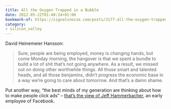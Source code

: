 ```yaml
---
title: All the Oxygen Trapped in a Bubble
date: 2012-05-22T01:49:24+01:00
bookmark-of: https://signalvnoise.com/posts/3177-all-the-oxygen-trapped-in-a-bubble
category:
- silicon_valley
---
```

David Heinemeier Hansson:

> Sure, people are being employed, money is changing hands, but come Monday morning, the hangover is that we spent a bundle to build a lot of shit that’s not going anywhere. As a result, we missed out on doing other worthwhile things. All those smart and talented heads, and all those benjamins, didn’t progress the economic base in a way we’re going to care about tomorrow. And that’s a damn shame.

Put another way, “the best minds of my generation are thinking about how to make people click ads” – [that’s the view of Jeff Hammerbacher][1], an early employee of Facebook.

[1]: https://www.bloomberg.com/news/articles/2011-04-14/this-tech-bubble-is-different
